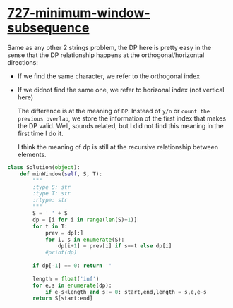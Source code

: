 # [727-minimum-window-subsequence](https://leetcode.com/problems/minimum-window-subsequence/)

Same as any other 2 strings problem, the DP here is pretty easy in the sense that the DP relationship happens at the orthogonal/horizontal directions:   
+ If we find the same character, we refer to the orthogonal index   
+ If we didnot find the same one, we refer to horizonal index (not vertical here)   
   
   The difference is at the meaning of `DP`. Instead of `y/n` or `count the previous overlap`, we store the information of the first index that makes the DP valid. Well, sounds related, but I did not find this meaning in the first time I do it.
      
   I think the meaning of dp is still at the recursive relationship between elements. 
   
```python
class Solution(object):
    def minWindow(self, S, T):
        """
        :type S: str
        :type T: str
        :rtype: str
        """
        S = ' ' + S
        dp = [i for i in range(len(S)+1)]
        for t in T:
            prev = dp[:]
            for i, s in enumerate(S):
                dp[i+1] = prev[i] if s==t else dp[i]
            #print(dp)
            
        if dp[-1] == 0: return ''
        
        length = float('inf')
        for e,s in enumerate(dp):
            if e-s<length and s!= 0: start,end,length = s,e,e-s
        return S[start:end]
```
